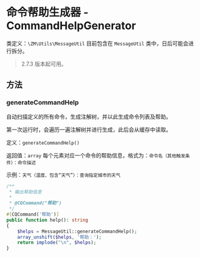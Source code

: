 # 命令帮助生成器 - CommandHelpGenerator

类定义：`\ZM\Utils\MessageUtil`
目前包含在 `MessageUtil` 类中，日后可能会进行拆分。

> 2.7.3 版本起可用。

## 方法

### generateCommandHelp

自动扫描定义的所有命令，生成注解树，并以此生成命令列表及帮助。

第一次运行时，会遍历一遍注解树并进行生成，此后会从缓存中读取。

定义：`generateCommandHelp()`

返回值：`array` 每个元素对应一个命令的帮助信息，格式为：`命令名（其他触发条件）：命令描述`

示例：`天气（温度、包含“天气”）：查询指定城市的天气`

```php
/**
 * 输出帮助信息
 *
 * @CQCommand("帮助")
 */
#[CQCommand('帮助')]
public function help(): string
{
    $helps = MessageUtil::generateCommandHelp();
    array_unshift($helps, '帮助：');
    return implode("\n", $helps);
}
```
